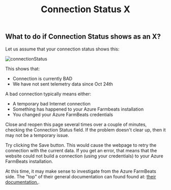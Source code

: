 ﻿---
title: Connection Status X
permalink: /connectionStatusX
classes: wide
header:
  overlay_color: "#000000"
  overlay_filter: "0.0"
  overlay_image: /assets/vendor/weatherlink/images/landing.jpg
---

## What to do if Connection Status shows as an X?

Let us assume that your connection status shows this:  
  
![connectionStatus](./images/connectionStatus.png)  
  
This shows that:

  - Connection is currently BAD
  - We have not sent telemetry data since Oct 24th

A bad connection typically means either:

  - A temporary bad Internet connection
  - Something has happened to your Azure Farmbeats installation
  - You changed your Azure FarmBeats credentials

Close and reopen this page several times over a couple of minutes,
checking the Connection Status field.  If the problem doesn't clear up, then it may not be a temporary issue.  

Try clicking the Save button. This would cause the webpage to retry the
connection with the current data.  If you get an error, that means that the website could not build a
connection (using your credentials) to your Azure FarmBeats installation.  
  
At this time, it may make sense to investigate from the Azure FarmBeats
side. The "top" of their general documentation can found found at: [their documentation.](https://github.com/MicrosoftDocs/Azure-FarmBeats/tree/main/documentation).

